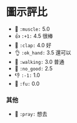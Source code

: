 # 圖示評比
 - :muscle: `:muscle:` 5.0
 - :+1: `:+1:` 4.5 很棒
 - :clap: `:clap:` 4.0 好
 - :ok_hand: `:ok_hand:` 3.5 還可以
 - :walking: `:walking:` 3.0 普通
 - :no_good: `:no_good:` 2.5
 - :-1: `:-1:` 1.0
 - :fu: `:fu:` 0.0

### 其他
 - :pray: `:pray:` 想去
